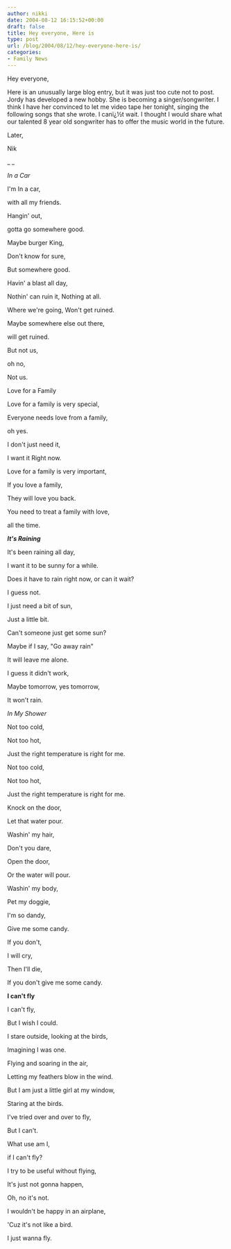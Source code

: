 ```yaml
---
author: nikki
date: 2004-08-12 16:15:52+00:00
draft: false
title: Hey everyone, Here is
type: post
url: /blog/2004/08/12/hey-everyone-here-is/
categories:
- Family News
---
```


Hey everyone,

Here is an unusually large blog entry, but it was just too cute not to post. Jordy has developed a new hobby. She is becoming a singer/songwriter. I think I have her convinced to let me video tape her tonight, singing the following songs that she wrote. I canï¿½t wait. I thought I would share what our talented 8 year old songwriter has to offer the music world in the future.

Later,

Nik


_
_





_In a Car_


I'm In a car,

with all my friends.

Hangin' out,

gotta go somewhere good.

Maybe burger King,

Don't know for sure,

But somewhere good.

Havin' a blast all day,

Nothin' can ruin it, Nothing at all.

Where we're going, Won't get ruined.

Maybe somewhere else out there,

will get ruined.

But not us,

oh no,

Not us.


Love for a Family


Love for a family is very special,

Everyone needs love from a family,

oh yes.

I don't just need it,

I want it Right now.

Love for a family is very important,

If you love a family,

They will love you back.

You need to treat a family with love,

all the time.


**_It's Raining_**


It's been raining all day,

I want it to be sunny for a while.

Does it have to rain right now, or can it wait?

I guess not.

I just need a bit of sun,

Just a little bit.

Can't someone just get some sun?

Maybe if I say, "Go away rain"

It will leave me alone.

I guess it didn't work,

Maybe tomorrow, yes tomorrow,

It won't rain.


_In My Shower_


Not too cold,

Not too hot,

Just the right temperature is right for me.

Not too cold,

Not too hot,

Just the right temperature is right for me.

Knock on the door,

Let that water pour.

Washin' my hair,

Don't you dare,

Open the door,

Or the water will pour.

Washin' my body,

Pet my doggie,

I'm so dandy,

Give me some candy.

If you don't,

I will cry,

Then I'll die,

If you don't give me some candy.


**I can't fly**


I can't fly,

But I wish I could.

I stare outside, looking at the birds,

Imagining I was one.

Flying and soaring in the air,

Letting my feathers blow in the wind.

But I am just a little girl at my window,

Staring at the birds.

I've tried over and over to fly,

But I can't.

What use am I,

if I can't fly?

I try to be useful without flying,

It's just not gonna happen,

Oh, no it's not.

I wouldn't be happy in an airplane,

'Cuz it's not like a bird.

I just wanna fly.
